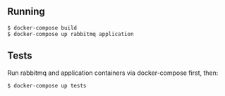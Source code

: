 ## Running
```
$ docker-compose build
$ docker-compose up rabbitmq application
```
## Tests
Run rabbitmq and application containers via docker-compose first, then:
 ```
 $ docker-compose up tests
 ```
